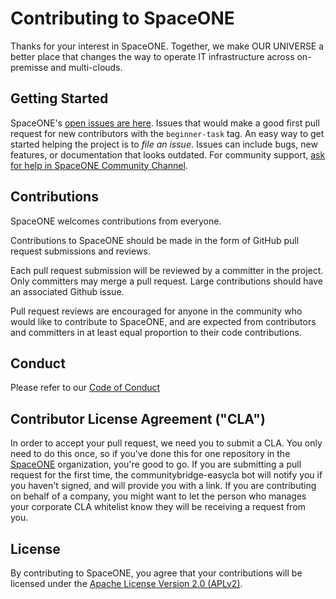 # Contributing to SpaceONE

Thanks for your interest in SpaceONE. Together, we make OUR UNIVERSE a better place that changes the way to operate IT infrastructure across on-premisse and multi-clouds.

## Getting Started

SpaceONE's [open issues are here](https://github.com/orgs/spaceone-dev/projects/4). Issues that would make a good first pull request for new contributors with the `beginner-task` tag. An easy way to get started helping the project is to *file an issue*. Issues can include bugs, new features, or documentation that looks outdated. For community support, [ask for help in SpaceONE Community Channel](https://www.spaceone.org/community/).

## Contributions

SpaceONE welcomes contributions from everyone.

Contributions to SpaceONE should be made in the form of GitHub pull request submissions and reviews. 

Each pull request submission will be reviewed by a committer in the project.
Only committers may merge a pull request. Large contributions should have an associated Github issue.

Pull request reviews are encouraged for anyone in the community who would like to contribute to SpaceONE, and are
expected from contributors and committers in at least equal proportion to their code contributions.

## Conduct

Please refer to our [Code of Conduct](https://github.com/spaceone-dev/spaceone/blob/master/CODE_OF_CONDUCT.md)

## Contributor License Agreement ("CLA")

In order to accept your pull request, we need you to submit a CLA. You only need to do this once, so if you've done this for one repository in the [SpaceONE](https://github.com/spaceone-dev) organization, you're good to go. If you are submitting a pull request for the first time, the communitybridge-easycla bot will notify you if you haven't signed, and will provide you with a link.  If you are contributing on behalf of a company, you might want to let the person who manages your corporate CLA whitelist know they will be receiving a request from you.

## License

By contributing to SpaceONE, you agree that your contributions will be licensed under the [Apache License Version 2.0 (APLv2)](LICENSE).
